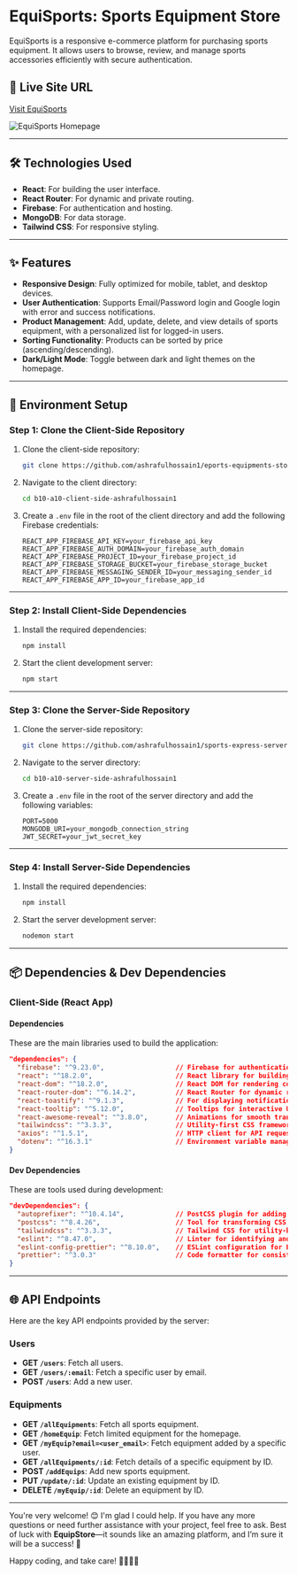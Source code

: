 # **EquiSports: Sports Equipment Store**

EquiSports is a responsive e-commerce platform for purchasing sports equipment. It allows users to browse, review, and manage sports accessories efficiently with secure authentication.

## 🚀 Live Site URL
[Visit EquiSports](https://sports-express-961ff.web.app)


![EquiSports Homepage](https://i.ibb.co.com/pj2pr3fb/Fire-Shot-Capture-033-Home-Sport-Equip-sports-express-961ff-web-app.png)

---

## 🛠️ Technologies Used
- **React**: For building the user interface.
- **React Router**: For dynamic and private routing.
- **Firebase**: For authentication and hosting.
- **MongoDB**: For data storage.
- **Tailwind CSS**: For responsive styling.

---

## ✨ Features
- **Responsive Design**: Fully optimized for mobile, tablet, and desktop devices.
- **User Authentication**: Supports Email/Password login and Google login with error and success notifications.
- **Product Management**: Add, update, delete, and view details of sports equipment, with a personalized list for logged-in users.
- **Sorting Functionality**: Products can be sorted by price (ascending/descending).
- **Dark/Light Mode**: Toggle between dark and light themes on the homepage.
---

## 🔧 Environment Setup

### **Step 1: Clone the Client-Side Repository**
1. Clone the client-side repository:
   ```bash
   git clone https://github.com/ashrafulhossain1/eports-equipments-store
   ```

2. Navigate to the client directory:
   ```bash
   cd b10-a10-client-side-ashrafulhossain1
   ```

3. Create a `.env` file in the root of the client directory and add the following Firebase credentials:
   ```env
   REACT_APP_FIREBASE_API_KEY=your_firebase_api_key
   REACT_APP_FIREBASE_AUTH_DOMAIN=your_firebase_auth_domain
   REACT_APP_FIREBASE_PROJECT_ID=your_firebase_project_id
   REACT_APP_FIREBASE_STORAGE_BUCKET=your_firebase_storage_bucket
   REACT_APP_FIREBASE_MESSAGING_SENDER_ID=your_messaging_sender_id
   REACT_APP_FIREBASE_APP_ID=your_firebase_app_id
   ```

---

### **Step 2: Install Client-Side Dependencies**
1. Install the required dependencies:
   ```bash
   npm install
   ```

2. Start the client development server:
   ```bash
   npm start
   ```

---

### **Step 3: Clone the Server-Side Repository**
1. Clone the server-side repository:
   ```bash
   git clone https://github.com/ashrafulhossain1/sports-express-server
   ```

2. Navigate to the server directory:
   ```bash
   cd b10-a10-server-side-ashrafulhossain1
   ```

3. Create a `.env` file in the root of the server directory and add the following variables:
   ```env
   PORT=5000
   MONGODB_URI=your_mongodb_connection_string
   JWT_SECRET=your_jwt_secret_key
   ```

---

### **Step 4: Install Server-Side Dependencies**
1. Install the required dependencies:
   ```bash
   npm install
   ```

2. Start the server development server:
   ```bash
   nodemon start
   ```

---

## 📦 Dependencies & Dev Dependencies

### **Client-Side (React App)**

#### **Dependencies**
These are the main libraries used to build the application:

```json
"dependencies": {
  "firebase": "^9.23.0",                  // Firebase for authentication and hosting
  "react": "^18.2.0",                     // React library for building the UI
  "react-dom": "^18.2.0",                 // React DOM for rendering components
  "react-router-dom": "^6.14.2",          // React Router for dynamic routing
  "react-toastify": "^9.1.3",             // For displaying notifications (e.g., success/error messages)
  "react-tooltip": "^5.12.0",             // Tooltips for interactive UI elements
  "react-awesome-reveal": "^3.8.0",       // Animations for smooth transitions
  "tailwindcss": "^3.3.3",                // Utility-first CSS framework for styling
  "axios": "^1.5.1",                      // HTTP client for API requests
  "dotenv": "^16.3.1"                     // Environment variable management
}
```

#### **Dev Dependencies**
These are tools used during development:

```json
"devDependencies": {
  "autoprefixer": "^10.4.14",             // PostCSS plugin for adding vendor prefixes
  "postcss": "^8.4.26",                   // Tool for transforming CSS
  "tailwindcss": "^3.3.3",                // Tailwind CSS for utility-based styling
  "eslint": "^8.47.0",                    // Linter for identifying and fixing code issues
  "eslint-config-prettier": "^8.10.0",    // ESLint configuration for Prettier integration
  "prettier": "^3.0.3"                    // Code formatter for consistent styling
}
```

---

## 🌐 API Endpoints

Here are the key API endpoints provided by the server:

### **Users**
- **GET `/users`**: Fetch all users.
- **GET `/users/:email`**: Fetch a specific user by email.
- **POST `/users`**: Add a new user.

### **Equipments**
- **GET `/allEquipments`**: Fetch all sports equipment.
- **GET `/homeEquip`**: Fetch limited equipment for the homepage.
- **GET `/myEquip?email=<user_email>`**: Fetch equipment added by a specific user.
- **GET `/allEquipments/:id`**: Fetch details of a specific equipment by ID.
- **POST `/addEquips`**: Add new sports equipment.
- **PUT `/update/:id`**: Update an existing equipment by ID.
- **DELETE `/myEquip/:id`**: Delete an equipment by ID.

---

You're very welcome! 😊 I'm glad I could help. If you have any more questions or need further assistance with your project, feel free to ask. Best of luck with **EquipStore**—it sounds like an amazing platform, and I’m sure it will be a success! 🚀

Happy coding, and take care! 👨‍💻👩‍💻

